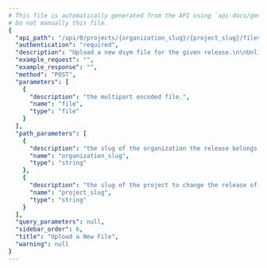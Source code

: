```yaml
---
# This file is automatically generated from the API using `api-docs/generate.py`
# Do not manually this file.
{
  "api_path": "/api/0/projects/{organization_slug}/{project_slug}/files/dsyms/", 
  "authentication": "required", 
  "description": "Upload a new dsym file for the given release.\n\nUnlike other API requests, files must be uploaded using the\ntraditional multipart/form-data content-type.\n\nThe file uploaded is a zip archive of a Apple .dSYM folder which\ncontains the individual debug images.  Uploading through this endpoint\nwill create different files for the contained images.", 
  "example_request": "", 
  "example_response": "", 
  "method": "POST", 
  "parameters": [
    {
      "description": "the multipart encoded file.", 
      "name": "file", 
      "type": "file"
    }
  ], 
  "path_parameters": [
    {
      "description": "the slug of the organization the release belongs to.", 
      "name": "organization_slug", 
      "type": "string"
    }, 
    {
      "description": "the slug of the project to change the release of.", 
      "name": "project_slug", 
      "type": "string"
    }
  ], 
  "query_parameters": null, 
  "sidebar_order": 6, 
  "title": "Upload a New File", 
  "warning": null
}
---
```

